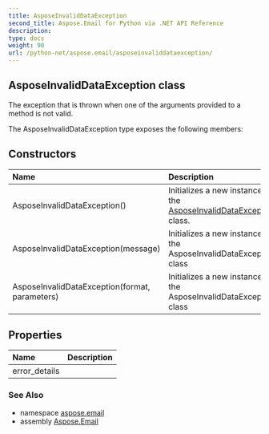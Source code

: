 ```yaml
---
title: AsposeInvalidDataException
second_title: Aspose.Email for Python via .NET API Reference
description: 
type: docs
weight: 90
url: /python-net/aspose.email/asposeinvaliddataexception/
---
```


## AsposeInvalidDataException class

The exception that is thrown when one of the arguments provided to a method is not valid.

The AsposeInvalidDataException type exposes the following members:
## Constructors
| Name | Description |
| :- | :- |
|AsposeInvalidDataException()|Initializes a new instance of the [AsposeInvalidDataException](/email/python-net/aspose.email/asposeinvaliddataexception/) class.|
|AsposeInvalidDataException(message)|Initializes a new instance of the AsposeInvalidDataException class|
|AsposeInvalidDataException(format, parameters)|Initializes a new instance of the AsposeInvalidDataException class|
## Properties
| Name | Description |
| :- | :- |
|error_details|  |

### See Also

* namespace [aspose.email](/email/python-net/aspose.email/)
* assembly [Aspose.Email](/email/python-net/)

